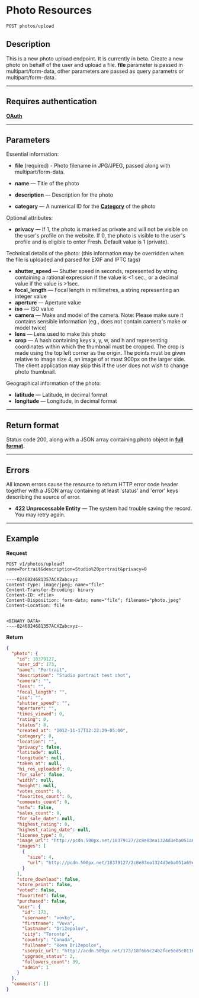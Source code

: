 # Photo Resources

    POST photos/upload

## Description
This is a new photo upload endpoint. It is currently in beta.
Create a new photo on behalf of the user and upload a file.
**file** parameter is passed in multipart/form-data, other parameters are passed as query parametrs or multipart/form-data.

***

## Requires authentication
**[OAuth][]**

***

## Parameters
Essential information:

- **file** (required)  - Photo filename in JPG/JPEG, passed along with multipart/form-data.

- **name** — Title of the photo
- **description** — Description for the photo
- **category** — A numerical ID for the **[Category][]** of the photo

Optional attributes:

- **privacy** — If 1, the photo is marked as private and will not be visible on the user's profile on the website.  If 0, the photo is visible to the user's profile and is eligible to enter Fresh.  Default value is 1 (private).

Technical details of the photo: (this information may be overridden when the file is uploaded and parsed for EXIF and IPTC tags)

- **shutter_speed** — Shutter speed in seconds, represented by string containing a rational expression if the value is <1 sec., or a decimal value if the value is >1sec.
- **focal_length** — Focal length in millimetres, a string representing an integer value
- **aperture** — Aperture value
- **iso** — ISO value
- **camera** — Make and model of the camera. Note: Please make sure it contains sensible information (eg., does not contain camera's make or model twice)
- **lens** — Lens used to make this photo
- **crop** — A hash containing keys x, y, w, and h and representing coordinates within which the thumbnail must be cropped. The crop is made using the top left corner as the origin. The points must be given relative to image size 4, an image of at most 900px on the larger side. The client application may skip this if the user does not wish to change photo thumbnail.

Geographical information of the photo:

- **latitude** — Latitude, in decimal format
- **longitude** — Longitude, in decimal format


***

## Return format
Status code 200, along with a JSON array containing photo object in **[full format][]**.

***

## Errors
All known errors cause the resource to return HTTP error code header together with a JSON array containing at least 'status' and 'error' keys describing the source of error.

- **422 Unprocessable Entity** — The system had trouble saving the record. You may retry again.

***

## Example
**Request**

    POST v1/photos/upload?name=Portrait&description=Studio%20portrait&privacy=0

```
----0246824681357ACXZabcxyz
Content-Type: image/jpeg; name="file"
Content-Transfer-Encoding: binary
Content-ID: <file>
Content-Disposition: form-data; name="file"; filename="photo.jpeg"
Content-Location: file


<BINARY DATA>
----0246824681357ACXZabcxyz--
```

**Return**
``` json
{
  "photo": {
    "id": 18379127,
    "user_id": 173,
    "name": "Portrait",
    "description": "Studio portrait test shot",
    "camera": "",
    "lens": "",
    "focal_length": "",
    "iso": "",
    "shutter_speed": "",
    "aperture": "",
    "times_viewed": 0,
    "rating": 0,
    "status": 8,
    "created_at": "2012-11-17T12:22:29-05:00",
    "category": 0,
    "location": "",
    "privacy": false,
    "latitude": null,
    "longitude": null,
    "taken_at": null,
    "hi_res_uploaded": 0,
    "for_sale": false,
    "width": null,
    "height": null,
    "votes_count": 0,
    "favorites_count": 0,
    "comments_count": 0,
    "nsfw": false,
    "sales_count": 0,
    "for_sale_date": null,
    "highest_rating": 0,
    "highest_rating_date": null,
    "license_type": 0,
    "image_url": "http://pcdn.500px.net/18379127/2c8e83ea1324d3eba051a69e6ec3b76601594d76/4.jpg",
    "images": [
      {
        "size": 4,
        "url": "http://pcdn.500px.net/18379127/2c8e83ea1324d3eba051a69e6ec3b76601594d76/4.jpg"
      }
    ],
    "store_download": false,
    "store_print": false,
    "voted": false,
    "favorited": false,
    "purchased": false,
    "user": {
      "id": 173,
      "username": "vovko",
      "firstname": "Vova",
      "lastname": "Drižepolov",
      "city": "Toronto",
      "country": "Canada",
      "fullname": "Vova Drižepolov",
      "userpic_url": "http://acdn.500px.net/173/18f6b5c24b2fce5ed5c01160a2ca96f0fb7a308c/1.jpg?17",
      "upgrade_status": 2,
      "followers_count": 39,
      "admin": 1
    }
  },
  "comments": []
}
```

[OAuth]: https://github.com/500px/api-documentation/tree/master/authentication
[Category]: https://github.com/500px/api-documentation/blob/master/basics/formats_and_terms.md#categories
[full format]: https://github.com/500px/api-documentation/blob/master/basics/formats_and_terms.md#full-format
